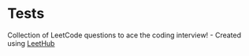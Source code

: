 # Tests
Collection of LeetCode questions to ace the coding interview! - Created using [LeetHub](https://github.com/QasimWani/LeetHub)
